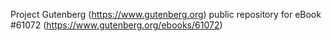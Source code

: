 Project Gutenberg (https://www.gutenberg.org) public repository for
eBook #61072 (https://www.gutenberg.org/ebooks/61072)
